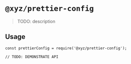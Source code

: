 # `@xyz/prettier-config`

> TODO: description

## Usage

```
const prettierConfig = require('@xyz/prettier-config');

// TODO: DEMONSTRATE API
```
